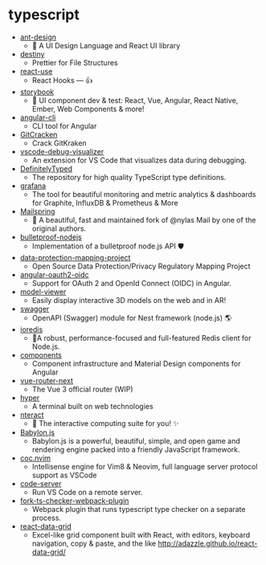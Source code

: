 # typescript
- [ant-design](https://github.com/ant-design/ant-design)
  - 🌈 A UI Design Language and React UI library
- [destiny](https://github.com/benawad/destiny)
  - Prettier for File Structures
- [react-use](https://github.com/streamich/react-use)
  - React Hooks — 👍
- [storybook](https://github.com/storybookjs/storybook)
  - 📓 UI component dev & test: React, Vue, Angular, React Native, Ember, Web Components & more!
- [angular-cli](https://github.com/angular/angular-cli)
  - CLI tool for Angular
- [GitCracken](https://github.com/5cr1pt/GitCracken)
  - Crack GitKraken
- [vscode-debug-visualizer](https://github.com/hediet/vscode-debug-visualizer)
  - An extension for VS Code that visualizes data during debugging.
- [DefinitelyTyped](https://github.com/DefinitelyTyped/DefinitelyTyped)
  - The repository for high quality TypeScript type definitions.
- [grafana](https://github.com/grafana/grafana)
  - The tool for beautiful monitoring and metric analytics & dashboards for Graphite, InfluxDB & Prometheus & More
- [Mailspring](https://github.com/Foundry376/Mailspring)
  - 💌 A beautiful, fast and maintained fork of @nylas Mail by one of the original authors.
- [bulletproof-nodejs](https://github.com/santiq/bulletproof-nodejs)
  - Implementation of a bulletproof node.js API 🛡️
- [data-protection-mapping-project](https://github.com/microsoft/data-protection-mapping-project)
  - Open Source Data Protection/Privacy Regulatory Mapping Project
- [angular-oauth2-oidc](https://github.com/manfredsteyer/angular-oauth2-oidc)
  - Support for OAuth 2 and OpenId Connect (OIDC) in Angular.
- [model-viewer](https://github.com/google/model-viewer)
  - Easily display interactive 3D models on the web and in AR!
- [swagger](https://github.com/nestjs/swagger)
  - OpenAPI (Swagger) module for Nest framework (node.js) 🌎
- [ioredis](https://github.com/luin/ioredis)
  - 🚀A robust, performance-focused and full-featured Redis client for Node.js.
- [components](https://github.com/angular/components)
  - Component infrastructure and Material Design components for Angular
- [vue-router-next](https://github.com/vuejs/vue-router-next)
  - The Vue 3 official router (WIP)
- [hyper](https://github.com/zeit/hyper)
  - A terminal built on web technologies
- [nteract](https://github.com/nteract/nteract)
  - 📘 The interactive computing suite for you! ✨
- [Babylon.js](https://github.com/BabylonJS/Babylon.js)
  - Babylon.js is a powerful, beautiful, simple, and open game and rendering engine packed into a friendly JavaScript framework.
- [coc.nvim](https://github.com/neoclide/coc.nvim)
  - Intellisense engine for Vim8 & Neovim, full language server protocol support as VSCode
- [code-server](https://github.com/cdr/code-server)
  - Run VS Code on a remote server.
- [fork-ts-checker-webpack-plugin](https://github.com/TypeStrong/fork-ts-checker-webpack-plugin)
  - Webpack plugin that runs typescript type checker on a separate process.
- [react-data-grid](https://github.com/adazzle/react-data-grid)
  - Excel-like grid component built with React, with editors, keyboard navigation, copy & paste, and the like http://adazzle.github.io/react-data-grid/
